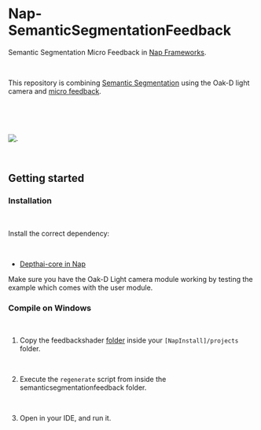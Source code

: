 # Nap-SemanticSegmentationFeedback

Semantic Segmentation Micro Feedback in [Nap Frameworks](https://www.napframework.com/). 

<br>

This repository is combining [Semantic Segmentation](https://github.com/pierrextardif/Nap-depthai-core) using the Oak-D light camera and [micro feedback](https://github.com/pierrextardif/Nap-FeedbackShader). 

<br>
<br>

<br>

![.](./Assets/imgs/Kicking.gif)


<br>

## Getting started

### Installation

<br>

Install the correct dependency:

<br>

* [Depthai-core in Nap](https://github.com/pierrextardif/Nap-depthai-core)


Make sure you have the Oak-D Light camera module working by testing the example which comes with the user module. 

### Compile on Windows

<br>

1) Copy the feedbackshader [folder](./semanticsegmentationfeedback/) inside your `[NapInstall]/projects` folder.

<br>

2) Execute the `regenerate` script from inside the semanticsegmentationfeedback folder.

<br>

3) Open in your IDE, and run it.

<br>
